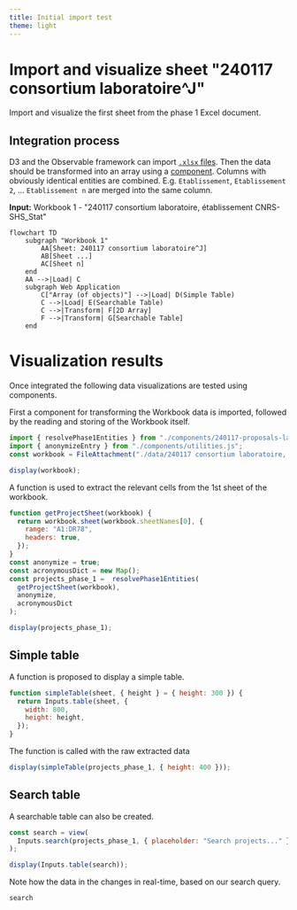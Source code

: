```yaml
---
title: Initial import test
theme: light
---
```


# Import and visualize sheet "240117 consortium laboratoire^J"

Import and visualize the first sheet from the phase 1 Excel document.

## Integration process

D3 and the Observable framework can import [`.xlsx` files](https://observablehq.com/framework/lib/xlsx).
Then the data should be transformed into an array using a [component](./components/240117-proposals-labs-establishments.js).
Columns with obviously identical entities are combined.
E.g. `Etablissement`, `Etablissement 2`, ... `Etablissement n` are merged into the same column.

**Input:** Workbook 1 - "240117 consortium laboratoire, établissement CNRS-SHS_Stat"

```mermaid
flowchart TD
    subgraph "Workbook 1"
        AA[Sheet: 240117 consortium laboratoire^J]
        AB[Sheet ...]
        AC[Sheet n]
    end
    AA -->|Load| C
    subgraph Web Application
        C["Array (of objects)"] -->|Load| D(Simple Table)
        C -->|Load| E(Searchable Table)
        C -->|Transform| F[2D Array]
        F -->|Transform| G[Searchable Table]
    end
```

# Visualization results

Once integrated the following data visualizations are tested using components.

First a component for transforming the Workbook data is imported, followed by the reading and storing of the Workbook itself.

```js echo
import { resolvePhase1Entities } from "./components/240117-proposals-labs-establishments.js";
import { anonymizeEntry } from "./components/utilities.js";
const workbook = FileAttachment("./data/240117 consortium laboratoire, établissement CNRS-SHS_Stat.xlsx").xlsx();
```

```js
display(workbook);
```

A function is used to extract the relevant cells from the 1st sheet of the workbook.

```js echo
function getProjectSheet(workbook) {
  return workbook.sheet(workbook.sheetNames[0], {
    range: "A1:DR78",
    headers: true,
  });
}
const anonymize = true;
const acronymousDict = new Map();
const projects_phase_1 =  resolvePhase1Entities(
  getProjectSheet(workbook),
  anonymize,
  acronymousDict
);
```

```js
display(projects_phase_1);
```

## Simple table

A function is proposed to display a simple table.
```js echo
function simpleTable(sheet, { height } = { height: 300 }) {
  return Inputs.table(sheet, {
    width: 800,
    height: height,
  });
}
```

The function is called with the raw extracted data

```js echo
display(simpleTable(projects_phase_1, { height: 400 }));
```

## Search table

A searchable table can also be created.

```js echo
const search = view(
  Inputs.search(projects_phase_1, { placeholder: "Search projects..." })
);
```

```js echo
display(Inputs.table(search));
```

Note how the data in the changes in real-time, based on our search query. 

```js
search
```
<!-- 
## Table with 2D arrays and search

Using the proposed transformation from the component, we can map the extracted data to a more compact table.

```js echo
const searchMapped = view(
  Inputs.search(mappedData, { placeholder: "Search mapped projects..." })
);
```

```js echo
display(Inputs.table(searchMapped));
```

```js
searchMapped
``` -->
